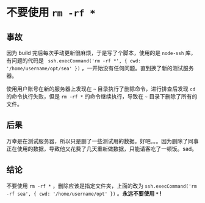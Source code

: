 # 不要使用 `rm -rf *`

## 事故

因为 build 完后每次手动更新很麻烦，于是写了个脚本，使用的是 `node-ssh` 库，有问题的代码是 ` ssh.execCommand('rm -rf *', { cwd: '/home/username/opt/sea' })` ，一开始没有任何问题。直到换了新的测试服务器。

使用用户账号在新的服务器上发现在 `~` 目录执行了删除命令，进行排查后发现 `cd` 的命令执行失败，但是 `rm -rf *` 的命令继续执行，导致在 `~` 目录下删除了所有的文件。

## 后果

万幸是在测试服务器，所以只是删了一些测试用的数据。好吧。。。因为删除了同事正在使用的数据，导致他又花费了几天重新做数据，只能请客吃了一顿饭。sad。

## 结论

不要使用 `rm -rf *` ，删除应该是指定文件夹，上面的改为 `ssh.execCommand('rm -rf sea', { cwd: '/home/username/opt' })` 。**永远不要使用 `*` !**
